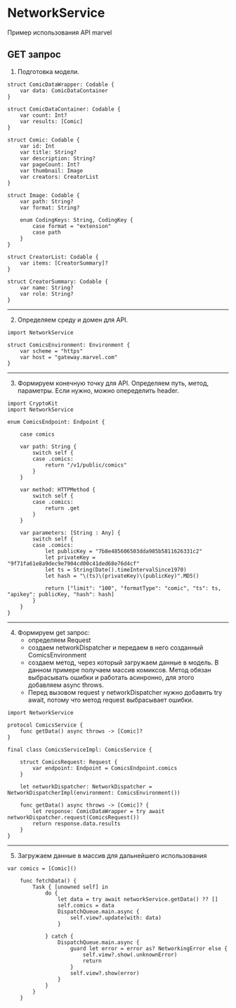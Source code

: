 # NetworkService

Пример использования API marvel

## GET запрос

1. Подготовка модели.

```
struct ComicDataWrapper: Codable {
    var data: ComicDataContainer
}

struct ComicDataContainer: Codable {
    var count: Int?
    var results: [Comic]
}

struct Comic: Codable {
    var id: Int
    var title: String?
    var description: String?
    var pageCount: Int?
    var thumbnail: Image
    var creators: CreatorList
}

struct Image: Codable {
    var path: String?
    var format: String?

    enum CodingKeys: String, CodingKey {
        case format = "extension"
        case path
    }
}

struct CreatorList: Codable {
    var items: [CreatorSummary]?
}

struct CreatorSummary: Codable {
    var name: String?
    var role: String?
}
```

---
2. Определяем среду и домен для API.

```
import NetworkService

struct ComicsEnvironment: Environment {
    var scheme = "https"
    var host = "gateway.marvel.com"
}
```

---
3. Формируем конечную точку для API. Определяем путь, метод, параметры. Если нужно, можно опеределить header.

```
import CryptoKit
import NetworkService

enum ComicsEndpoint: Endpoint {

    case comics

    var path: String {
        switch self {
        case .comics:
            return "/v1/public/comics"
        }
    }

    var method: HTTPMethod {
        switch self {
        case .comics:
            return .get
        }
    }

    var parameters: [String : Any] {
        switch self {
        case .comics:
            let publicKey = "7b8e485606503dda985b5811626331c2"
            let privateKey = "9f71fa61e8a9dec9e7904cd00c41ded68e76d4cf"
            let ts = String(Date().timeIntervalSince1970)
            let hash = "\(ts)\(privateKey)\(publicKey)".MD5()

            return ["limit": "100", "formatType": "comic", "ts": ts, "apikey": publicKey, "hash": hash]
        }
    }
}
```

---
4. Формируем get запрос: 
     - определяем Request
     - создаем networkDispatcher и передаем в него созданный ComicsEnvironment
     - создаем метод, через который загружаем данные в модель. В данном примере получаем массив комиксов. Метод обязан выбрасывать ошибки и работать асинронно, для этого добавляем async throws.
     - Перед вызовом request у networkDispatcher нужно добавить try await, потому что метод request выбрасывает ошибки.
     
```
import NetworkService

protocol ComicsService {
    func getData() async throws -> [Comic]?
}

final class ComicsServiceImpl: ComicsService {

    struct ComicsRequest: Request {
        var endpoint: Endpoint = ComicsEndpoint.comics
    }

    let networkDispatcher: NetworkDispatcher = NetworkDispatcherImpl(environment: ComicsEnvironment())

    func getData() async throws -> [Comic]? {
        let response: ComicDataWrapper = try await networkDispatcher.request(ComicsRequest())
        return response.data.results
    }
}
```

---
5. Загружаем данные в массив для дальнейшего использования

```
var comics = [Comic]()

    func fetchData() {
        Task { [unowned self] in
            do {
                let data = try await networkService.getData() ?? []
                self.comics = data
                DispatchQueue.main.async {
                    self.view?.update(with: data)
                }

            } catch {
                DispatchQueue.main.async {
                    guard let error = error as? NetworkingError else {
                        self.view?.show(.unknownError)
                        return
                    }
                    self.view?.show(error)
                }
            }
        }
    }
```
